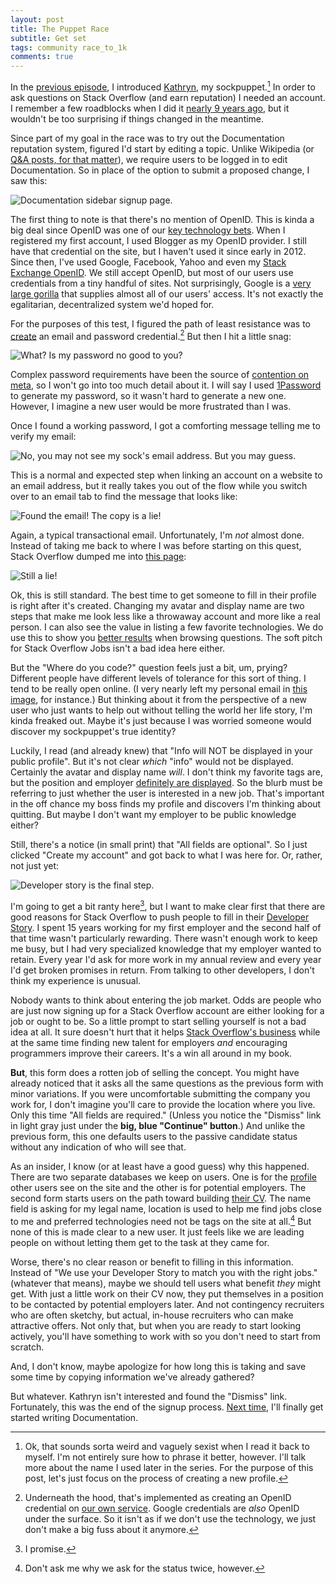 ```yaml
---
layout: post
title: The Puppet Race
subtitle: Get set
tags: community race_to_1k
comments: true
---
```


In the [previous episode](/2017/07/26/race_to_1k_1.html), I introduced
[Kathryn](https://stackoverflow.com/users/7948068/kathryn), my
sockpuppet.[^1] In order to ask questions on Stack Overflow (and earn
reputation) I needed an account. I remember a few roadblocks when I
did it
[nearly 9 years ago](https://stackoverflow.com/help/badges/13/yearling?userid=1438),
but it wouldn't be too surprising if things changed in the meantime.

Since part of my goal in the race was to try out the Documentation
reputation system, figured I'd start by editing a topic. Unlike
Wikipedia (or
[Q&A posts, for that matter](https://stackoverflow.com/help/editing)),
we require users to be logged in to edit Documentation. So in place of
the option to submit a proposed change, I saw this:

![Documentation sidebar signup page.](/images/signup-2017-05-01.png)

The first thing to note is that there's no mention of OpenID. This is
kinda a big deal since OpenID was one of our
[key technology bets](https://stackoverflow.blog/2010/04/13/openid-one-year-later/). When
I registered my first account, I used Blogger as my OpenID provider. I
still have that credential on the site, but I haven't used it since
early in 2012. Since then, I've used Google, Facebook, Yahoo and even
my [Stack Exchange OpenID](https://openid.stackexchange.com). We still
accept OpenID, but most of our users use credentials from a tiny
handful of sites. Not surprisingly, Google is a
[very large gorilla](https://en.wikipedia.org/wiki/800-pound_gorilla)
that supplies almost all of our users' access. It's not exactly the
egalitarian, decentralized system we'd hoped for.

For the purposes of this test, I figured the path of least resistance
was to [create](https://stackoverflow.com/users/signup) an email and
password credential.[^2] But then I hit a little snag:

![What? Is my password no good to you?](/images/password-2017-05-01.png)

Complex password requirements have been the source of
[contention on meta](https://meta.stackexchange.com/questions/110678/can-stack-overflow-change-the-password-criteria),
so I won't go into too much detail about it. I will say I used
[1Password](https://1password.com/) to generate my password, so it
wasn't hard to generate a new one. However, I imagine a new user
would be more frustrated than I was.

Once I found a working password, I got a comforting message telling me
to verify my email:

![No, you may not see my sock's email address. But you may guess.](/images/confirm-2017-05-01.png)

This is a normal and expected step when linking an account on a
website to an email address, but it really takes you out of the flow
while you switch over to an email tab to find the message that looks
like:

![Found the email! The copy is a lie!](/images/email-2017-05-01.png)

Again, a typical transactional email. Unfortunately, I'm _not_ almost
done. Instead of taking me back to where I was before starting on this
quest, Stack Overflow dumped me into
[this page](https://stackoverflow.com/users/story/create):

![Still a lie!](/images/share-more-2017-05-01.png)

Ok, this is still standard. The best time to get someone to fill in
their profile is right after it's created. Changing my avatar and
display name are two steps that make me look less like a throwaway
account and more like a real person. I can also see the value in
listing a few favorite technologies. We do use this to show you
[better results](https://stackoverflow.blog/2010/11/09/stack-overflow-homepage-changes/)
when browsing questions. The soft pitch for Stack Overflow Jobs isn't
a bad idea here either.

But the "Where do you code?" question feels just a bit, um, prying?
Different people have different levels of tolerance for this sort of
thing. I tend to be really open online. (I very nearly left my
personal email in [this image](/images/confirm-2017-05-01.png), for
instance.) But thinking about it from the perspective of a new user
who just wants to help out without telling the world her life story,
I'm kinda freaked out. Maybe it's just because I was worried someone would
discover my sockpuppet's true identity?

Luckily, I read (and already knew) that "Info will NOT be displayed in
your public profile". But it's not clear _which_ "info" would not be
displayed. Certainly the avatar and display name _will_. I don't think
my favorite tags are, but the position and employer
[definitely are displayed](https://stackoverflow.com/users/1438/jon-ericson?tab=profile). So
the blurb must be referring to just whether the user is interested in
a new job. That's important in the off chance my boss finds my profile
and discovers I'm thinking about quitting. But maybe I don't want my
employer to be public knowledge either?

Still, there's a notice (in small print) that "All fields are
optional". So I just clicked "Create my account" and got back to what
I was here for. Or, rather, not just yet:
 
![Developer story _is_ the final step.](/images/story-2017-05-01.png)

I'm going to get a bit ranty here[^3], but I want to make clear first
that there are good reasons for Stack Overflow to push people to fill
in their
[Developer Story](https://stackoverflow.blog/2016/10/11/bye-bye-bullets-the-stack-overflow-developer-story-is-the-new-technical-resume/). I
spent 15 years working for my first employer and the second half of
that time wasn't particularly rewarding. There wasn't enough work to
keep me busy, but I had very specialized knowledge that my employer
wanted to retain. Every year I'd ask for more work in my annual review
and every year I'd get broken promises in return. From talking to
other developers, I don't think my experience is unusual.

Nobody wants to think about entering the job market. Odds are people
who are just now signing up for a Stack Overflow account are either
looking for a job or ought to be. So a little prompt to start selling
yourself is not a bad idea at all. It sure doesn't hurt that it helps
[Stack Overflow's business](https://stackoverflow.blog/2016/11/15/how-we-make-money-at-stack-overflow-2016-edition/)
while at the same time finding new talent for employers _and_
encouraging programmers improve their careers. It's a win all around
in my book.

**But**, this form does a rotten job of selling the concept. You might
have already noticed that it asks all the same questions as the
previous form with minor variations. If you were uncomfortable
submitting the company you work for, I don't imagine you'll care to
provide the location where you live. Only this time "All fields are
required." (Unless you notice the "Dismiss" link in light gray just
under the **big, blue "Continue" button**.) And unlike the previous
form, this one defaults users to the passive candidate status without
any indication of who will see that.

As an insider, I know (or at least have a good guess) why this
happened. There are two separate databases we keep on users. One is
for the
[profile](https://stackoverflow.com/users/1438/jon-ericson?tab=profile)
other users see on the site and the other is for potential
employers. The second form starts users on the path toward building
[their CV](https://stackoverflow.com/cv/jericson). The name field is
asking for my legal name, location is used to help me find jobs close
to me and preferred technologies need not be tags on the site at
all.[^4] But none of this is made clear to a new user. It just feels
like we are leading people on without letting them get to the task at
they came for. 

Worse, there's no clear reason or benefit to filling in this
information. Instead of "We use your Developer Story to match you with
the right jobs." (whatever that means), maybe we should tell users
what benefit _they_ might get. With just a little work on their CV
now, they put themselves in a position to be contacted by potential
employers later. And not contingency recruiters who are often sketchy,
but actual, in-house recruiters who can make attractive offers. Not
only that, but when you are ready to start looking actively, you'll
have something to work with so you don't need to start from scratch.

And, I don't know, maybe apologize for how long this is taking and
save some time by copying information we've already gathered?

But whatever. Kathryn isn't interested and found the "Dismiss"
link. Fortunately, this was the end of the signup process. [Next
time](/2017/08/17/race_to_1k_4.html), I'll finally get started writing
Documentation.



[^1]:

    Ok, that sounds sorta weird and vaguely sexist when I read it back
    to myself. I'm not entirely sure how to phrase it better,
    however. I'll talk more about the name I used later in the
    series. For the purpose of this post, let's just focus on the
    process of creating a new profile.

[^2]:

    Underneath the hood, that's implemented as creating an OpenID
    credential on
    [our own service](https://stackoverflow.blog/2011/05/27/stack-exchange-is-an-openid-provider/). Google
    credentials are _also_ OpenID under the surface. So it isn't as if
    we don't use the technology, we just don't make a big fuss about
    it anymore.

[^3]:

    I promise.

[^4]:

    Don't ask me why we ask for the status twice, however.

<!--  LocalWords:  kathryn html LocalWords userid sockpuppet signup
 -->
<!--  LocalWords:  OpenID transactional sockpuppet's ranty
 -->
